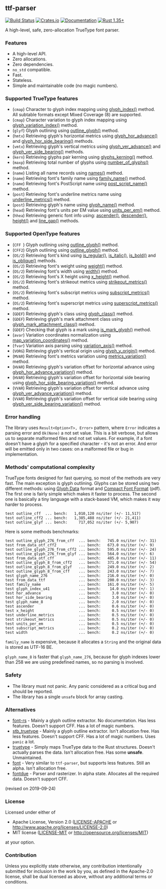 ## ttf-parser
[![Build Status](https://travis-ci.org/RazrFalcon/ttf-parser.svg?branch=master)](https://travis-ci.org/RazrFalcon/ttf-parser)
[![Crates.io](https://img.shields.io/crates/v/ttf-parser.svg)](https://crates.io/crates/ttf-parser)
[![Documentation](https://docs.rs/ttf-parser/badge.svg)](https://docs.rs/ttf-parser)
[![Rust 1.35+](https://img.shields.io/badge/rust-1.35+-orange.svg)](https://www.rust-lang.org)

A high-level, safe, zero-allocation TrueType font parser.

### Features

- A high-level API.
- Zero allocations.
- Zero dependencies.
- `no_std` compatible.
- Fast.
- Stateless.
- Simple and maintainable code (no magic numbers).

### Supported TrueType features

- (`cmap`) Character to glyph index mapping using [glyph_index()] method.
  <br/>All subtable formats except Mixed Coverage (8) are supported.
- (`cmap`) Character variation to glyph index mapping using [glyph_variation_index()] method.
- (`glyf`) Glyph outlining using [outline_glyph()] method.
- (`hmtx`) Retrieving glyph's horizontal metrics using [glyph_hor_advance()] and [glyph_hor_side_bearing()] methods.
- (`vmtx`) Retrieving glyph's vertical metrics using [glyph_ver_advance()] and [glyph_ver_side_bearing()] methods.
- (`kern`) Retrieving glyphs pair kerning using [glyphs_kerning()] method.
- (`maxp`) Retrieving total number of glyphs using [number_of_glyphs()] method.
- (`name`) Listing all name records using [names()] method.
- (`name`) Retrieving font's family name using [family_name()] method.
- (`name`) Retrieving font's PostScript name using [post_script_name()] method.
- (`post`) Retrieving font's underline metrics name using [underline_metrics()] method.
- (`post`) Retrieving glyph's name using [glyph_name()] method.
- (`head`) Retrieving font's units per EM value using [units_per_em()] method.
- (`hhea`) Retrieving generic font info using: [ascender()], [descender()], [height()]
  and [line_gap()] methods.

[glyph_index()]: https://docs.rs/ttf-parser/0.3.0/ttf_parser/struct.Font.html#method.glyph_index
[glyph_variation_index()]: https://docs.rs/ttf-parser/0.3.0/ttf_parser/struct.Font.html#method.glyph_variation_index
[outline_glyph()]: https://docs.rs/ttf-parser/0.3.0/ttf_parser/struct.Font.html#method.outline_glyph
[glyph_hor_advance()]: https://docs.rs/ttf-parser/0.3.0/ttf_parser/struct.Font.html#method.glyph_hor_advance
[glyph_hor_side_bearing()]: https://docs.rs/ttf-parser/0.3.0/ttf_parser/struct.Font.html#method.glyph_hor_side_bearing
[glyph_ver_advance()]: https://docs.rs/ttf-parser/0.3.0/ttf_parser/struct.Font.html#method.glyph_ver_advance
[glyph_ver_side_bearing()]: https://docs.rs/ttf-parser/0.3.0/ttf_parser/struct.Font.html#method.glyph_ver_side_bearing
[glyphs_kerning()]: https://docs.rs/ttf-parser/0.3.0/ttf_parser/struct.Font.html#method.glyphs_kerning
[number_of_glyphs()]: https://docs.rs/ttf-parser/0.3.0/ttf_parser/struct.Font.html#method.number_of_glyphs
[names()]: https://docs.rs/ttf-parser/0.3.0/ttf_parser/struct.Font.html#method.names
[family_name()]: https://docs.rs/ttf-parser/0.3.0/ttf_parser/struct.Font.html#method.family_name
[post_script_name()]: https://docs.rs/ttf-parser/0.3.0/ttf_parser/struct.Font.html#method.post_script_name
[underline_metrics()]: https://docs.rs/ttf-parser/0.3.0/ttf_parser/struct.Font.html#method.underline_metrics
[glyph_name()]: https://docs.rs/ttf-parser/0.3.0/ttf_parser/struct.Font.html#method.glyph_name
[units_per_em()]: https://docs.rs/ttf-parser/0.3.0/ttf_parser/struct.Font.html#method.units_per_em
[ascender()]: https://docs.rs/ttf-parser/0.3.0/ttf_parser/struct.Font.html#method.ascender
[descender()]: https://docs.rs/ttf-parser/0.3.0/ttf_parser/struct.Font.html#method.descender
[height()]: https://docs.rs/ttf-parser/0.3.0/ttf_parser/struct.Font.html#method.height
[line_gap()]: https://docs.rs/ttf-parser/0.3.0/ttf_parser/struct.Font.html#method.line_gap

### Supported OpenType features

- (`CFF `) Glyph outlining using [outline_glyph()] method.
- (`CFF2`) Glyph outlining using [outline_glyph()] method.
- (`OS/2`) Retrieving font's kind using [is_regular()], [is_italic()],
  [is_bold()] and [is_oblique()] methods.
- (`OS/2`) Retrieving font's weight using [weight()] method.
- (`OS/2`) Retrieving font's width using [width()] method.
- (`OS/2`) Retrieving font's X height using [x_height()] method.
- (`OS/2`) Retrieving font's strikeout metrics using [strikeout_metrics()] method.
- (`OS/2`) Retrieving font's subscript metrics using [subscript_metrics()] method.
- (`OS/2`) Retrieving font's superscript metrics using [superscript_metrics()] method.
- (`GDEF`) Retrieving glyph's class using [glyph_class()] method.
- (`GDEF`) Retrieving glyph's mark attachment class using [glyph_mark_attachment_class()] method.
- (`GDEF`) Checking that glyph is a mark using [is_mark_glyph()] method.
- (`avar`) Variation coordinates normalization using [map_variation_coordinates()] method.
- (`fvar`) Variation axis parsing using [variation_axis()] method.
- (`VORG`) Retrieving glyph's vertical origin using [glyph_y_origin()] method.
- (`MVAR`) Retrieving font's metrics variation using [metrics_variation()] method.
- (`HVAR`) Retrieving glyph's variation offset for horizontal advance using [glyph_hor_advance_variation()] method.
- (`HVAR`) Retrieving glyph's variation offset for horizontal side bearing using [glyph_hor_side_bearing_variation()] method.
- (`VVAR`) Retrieving glyph's variation offset for vertical advance using [glyph_ver_advance_variation()] method.
- (`VVAR`) Retrieving glyph's variation offset for vertical side bearing using [glyph_ver_side_bearing_variation()] method.

[is_regular()]: https://docs.rs/ttf-parser/0.3.0/ttf_parser/struct.Font.html#method.is_regular
[is_italic()]: https://docs.rs/ttf-parser/0.3.0/ttf_parser/struct.Font.html#method.is_italic
[is_bold()]: https://docs.rs/ttf-parser/0.3.0/ttf_parser/struct.Font.html#method.is_bold
[is_oblique()]: https://docs.rs/ttf-parser/0.3.0/ttf_parser/struct.Font.html#method.is_oblique
[weight()]: https://docs.rs/ttf-parser/0.3.0/ttf_parser/struct.Font.html#method.weight
[width()]: https://docs.rs/ttf-parser/0.3.0/ttf_parser/struct.Font.html#method.width
[x_height()]: https://docs.rs/ttf-parser/0.3.0/ttf_parser/struct.Font.html#method.x_height
[strikeout_metrics()]: https://docs.rs/ttf-parser/0.3.0/ttf_parser/struct.Font.html#method.strikeout_metrics
[subscript_metrics()]: https://docs.rs/ttf-parser/0.3.0/ttf_parser/struct.Font.html#method.subscript_metrics
[superscript_metrics()]: https://docs.rs/ttf-parser/0.3.0/ttf_parser/struct.Font.html#method.superscript_metrics
[glyph_class()]: https://docs.rs/ttf-parser/0.3.0/ttf_parser/struct.Font.html#method.glyph_class
[glyph_mark_attachment_class()]: https://docs.rs/ttf-parser/0.3.0/ttf_parser/struct.Font.html#method.glyph_mark_attachment_class
[is_mark_glyph()]: https://docs.rs/ttf-parser/0.3.0/ttf_parser/struct.Font.html#method.is_mark_glyph
[map_variation_coordinates()]: https://docs.rs/ttf-parser/0.3.0/ttf_parser/struct.Font.html#method.map_variation_coordinates
[variation_axis()]: https://docs.rs/ttf-parser/0.3.0/ttf_parser/struct.Font.html#method.variation_axis
[glyph_y_origin()]: https://docs.rs/ttf-parser/0.3.0/ttf_parser/struct.Font.html#method.glyph_y_origin
[metrics_variation()]: https://docs.rs/ttf-parser/0.3.0/ttf_parser/struct.Font.html#method.metrics_variation
[glyph_hor_advance_variation()]: https://docs.rs/ttf-parser/0.3.0/ttf_parser/struct.Font.html#method.glyph_hor_advance_variation
[glyph_hor_side_bearing_variation()]: https://docs.rs/ttf-parser/0.3.0/ttf_parser/struct.Font.html#method.glyph_hor_side_bearing_variation
[glyph_ver_advance_variation()]: https://docs.rs/ttf-parser/0.3.0/ttf_parser/struct.Font.html#method.glyph_ver_advance_variation
[glyph_ver_side_bearing_variation()]: https://docs.rs/ttf-parser/0.3.0/ttf_parser/struct.Font.html#method.glyph_ver_side_bearing_variation

### Error handling

The library uses `Result<Option<T>, Error>` pattern, where `Error` indicates a parsing error
and `Ok(None)` a not set value.
This is a bit verbose, but allows us to separate malformed files and not set values.
For example, if a font doesn't have a glyph for a specified character - it's not an error.
And error will be emitted only in two cases: on a malformed file or bug in implementation.

### Methods' computational complexity

TrueType fonts designed for fast querying, so most of the methods are very fast.
The main exception is glyph outlining. Glyphs can be stored using two different methods:
using [Glyph Data](https://docs.microsoft.com/en-us/typography/opentype/spec/glyf) format
and [Compact Font Format](http://wwwimages.adobe.com/content/dam/Adobe/en/devnet/font/pdfs/5176.CFF.pdf) (pdf).
The first one is fairly simple which makes it faster to process.
The second one is basically a tiny language with a stack-based VM, which makes it way harder to process.

```
test outline_cff  ... bench:   1,010,120 ns/iter (+/- 11,517)
test outline_cff2 ... bench:   1,385,488 ns/iter (+/- 21,411)
test outline_glyf ... bench:     717,052 ns/iter (+/- 5,907)
```

Here is some methods benchmarks:

```
test outline_glyph_276_from_cff  ... bench:   745.0 ns/iter (+/- 31)
test from_data_otf_cff2          ... bench:   673.0 ns/iter (+/- 9)
test outline_glyph_276_from_cff2 ... bench:   595.0 ns/iter (+/- 24)
test outline_glyph_276_from_glyf ... bench:   564.0 ns/iter (+/- 6)
test from_data_otf_cff           ... bench:   485.0 ns/iter (+/- 11)
test outline_glyph_8_from_cff2   ... bench:   371.0 ns/iter (+/- 54)
test outline_glyph_8_from_glyf   ... bench:   249.0 ns/iter (+/- 2)
test outline_glyph_8_from_cff    ... bench:   243.0 ns/iter (+/- 7)
test glyph_name_276              ... bench:   216.0 ns/iter (+/- 0)
test from_data_ttf               ... bench:   200.0 ns/iter (+/- 3)
test family_name                 ... bench:   161.0 ns/iter (+/- 5)
test glyph_index_u41             ... bench:    14.0 ns/iter (+/- 1)
test hor_advance                 ... bench:     3.0 ns/iter (+/- 0)
test hor_side_bearing            ... bench:     3.0 ns/iter (+/- 0)
test glyph_name_8                ... bench:     2.0 ns/iter (+/- 0)
test ascender                    ... bench:     0.6 ns/iter (+/- 0)
test x_height                    ... bench:     0.5 ns/iter (+/- 0)
test underline_metrics           ... bench:     0.5 ns/iter (+/- 0)
test strikeout_metrics           ... bench:     0.5 ns/iter (+/- 0)
test units_per_em                ... bench:     0.5 ns/iter (+/- 0)
test subscript_metrics           ... bench:     0.2 ns/iter (+/- 0)
test width                       ... bench:     0.2 ns/iter (+/- 0)
```

`family_name` is expensive, because it allocates a `String` and the original data
is stored as UTF-16 BE.

`glyph_name_8` is faster that `glyph_name_276`, because for glyph indexes lower than 258
we are using predefined names, so no parsing is involved.

### Safety

- The library must not panic. Any panic considered as a critical bug and should be reported.
- The library has a single `unsafe` block for array casting.

### Alternatives

- [font-rs](https://crates.io/crates/font-rs) - Mainly a glyph outline extractor.
  No documentation. Has less features. Doesn't support CFF. Has a lot of magic numbers.
- [stb_truetype](https://crates.io/crates/stb_truetype) - Mainly a glyph outline extractor.
  Isn't allocation free. Has less features. Doesn't support CFF. Has a lot of magic numbers.
  Uses `panic` a lot.
- [truetype](https://crates.io/crates/truetype) - Simply maps TrueType data to the Rust structures.
  Doesn't actually parses the data. Isn't allocation free. Has some **unsafe**. Unmaintained.
- [font](https://github.com/pdf-rs/font) - Very similar to `ttf-parser`, but supports less features.
  Still an alpha. Isn't allocation free.
- [fontdue](https://github.com/mooman219/fontdue) - Parser and rasterizer. In alpha state.
  Allocates all the required data. Doesn't support CFF.

(revised on 2019-09-24)

### License

Licensed under either of

- Apache License, Version 2.0
  ([LICENSE-APACHE](LICENSE-APACHE) or http://www.apache.org/licenses/LICENSE-2.0)
- MIT license
  ([LICENSE-MIT](LICENSE-MIT) or http://opensource.org/licenses/MIT)

at your option.

### Contribution

Unless you explicitly state otherwise, any contribution intentionally submitted
for inclusion in the work by you, as defined in the Apache-2.0 license, shall be
dual licensed as above, without any additional terms or conditions.

